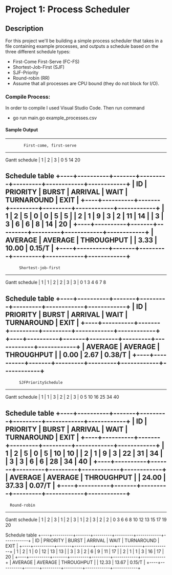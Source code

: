 # Project 1: Process Scheduler


## Description 
For this project we'll be building a simple process scheduler that takes in a file containing example processes, and outputs a schedule based on the three different schedule types:

- First-Come First-Serve (FC-FS)
- Shortest-Job-First (SJF)
- SJF-Priority
- Round-robin (RR)
- Assume that all processes are CPU bound (they do not block for I/O).

### Compile Process:
In order to compile I used Visual Studio Code. Then run command 
- go run main.go example_processes.csv

#### Sample Output
----------------------------------------------
            First-come, first-serve
----------------------------------------------
Gantt schedule
|   1   |   2   |   3   |
0       5       14      20

Schedule table
+----+----------+-------+---------+---------+------------+------------+
| ID | PRIORITY | BURST | ARRIVAL |  WAIT   | TURNAROUND |    EXIT    |
+----+----------+-------+---------+---------+------------+------------+
|  1 |        2 |     5 |       0 |       0 |          5 |          5 |
|  2 |        1 |     9 |       3 |       2 |         11 |         14 |
|  3 |        3 |     6 |       6 |       8 |         14 |         20 |
+----+----------+-------+---------+---------+------------+------------+
|                                   AVERAGE |  AVERAGE   | THROUGHPUT |
|                                    3.33   |   10.00    |   0.15/T   |
+----+----------+-------+---------+---------+------------+------------+
------------------------------------
          Shortest-job-first
------------------------------------
Gantt schedule
|   1   |   1   |   2   |   2   |   3   |   3   |
0       1       3       4       6       7       8

Schedule table
+----+----------+-------+---------+---------+------------+------------+
| ID | PRIORITY | BURST | ARRIVAL |  WAIT   | TURNAROUND |    EXIT    |
+----+----------+-------+---------+---------+------------+------------+
+----+----------+-------+---------+---------+------------+------------+
|                                   AVERAGE |  AVERAGE   | THROUGHPUT |
|                                    0.00   |    2.67    |   0.38/T   |
+----+----------+-------+---------+---------+------------+------------+
--------------------------------------
          SJFPrioritySchedule
--------------------------------------
Gantt schedule
|   1   |   1   |   3   |   2   |   2   |   3   |
0       5       10      16      25      34      40

Schedule table
+----+----------+-------+---------+---------+------------+------------+
| ID | PRIORITY | BURST | ARRIVAL |  WAIT   | TURNAROUND |    EXIT    |
+----+----------+-------+---------+---------+------------+------------+
|  1 |        2 |     5 |       0 |       5 |         10 |         10 |
|  2 |        1 |     9 |       3 |      22 |         31 |         34 |
|  3 |        3 |     6 |       6 |      28 |         34 |         40 |
+----+----------+-------+---------+---------+------------+------------+
|                                   AVERAGE |  AVERAGE   | THROUGHPUT |
|                                    24.00  |   37.33    |   0.07/T   |
+----+----------+-------+---------+---------+------------+------------+
----------------------
      Round-robin
----------------------
Gantt schedule
|   1   |   2   |   3   |   1   |   2   |   3   |   1   |   2   |   3   |   2   |   2   |
0       3       6       6       8       10      12      13      15      17      19      20

Schedule table
+----+----------+-------+---------+---------+------------+------------+
| ID | PRIORITY | BURST | ARRIVAL |  WAIT   | TURNAROUND |    EXIT    |
+----+----------+-------+---------+---------+------------+------------+
|  1 |        2 |     1 |       0 |      12 |         13 |         13 |
|  3 |        3 |     2 |       6 |       9 |         11 |         17 |
|  2 |        1 |     1 |       3 |      16 |         17 |         20 |
+----+----------+-------+---------+---------+------------+------------+
|                                   AVERAGE |  AVERAGE   | THROUGHPUT |
|                                    12.33  |   13.67    |   0.15/T   |
+----+----------+-------+---------+---------+------------+------------+
